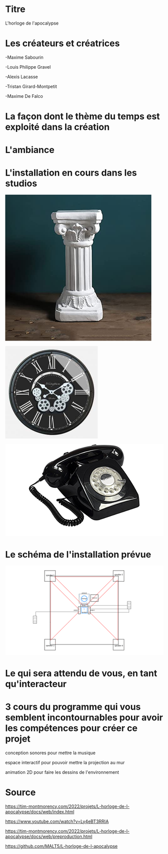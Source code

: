 # Titre
L'horloge de l'apocalypse

# Les créateurs et créatrices

-Maxime Sabourin

-Louis Philippe Gravel

-Alexis Lacasse

-Tristan Girard-Montpetit

-Maxime De Falco

# La façon dont le thème du temps est exploité dans la création


# L'ambiance



# L'installation en cours dans les studios 

![colone.jpg](media/colone.jpg)

![horloge.jpg](media/horloge.jpg)

![telephone.png](media/telephone.png)

# Le schéma de l'installation prévue 

![plantation.png](media/plantation.png)

# Le qui sera attendu de vous, en tant qu'interacteur



# 3 cours du programme qui vous semblent incontournables pour avoir les compétences pour créer ce projet

conception sonores pour mettre la musique

espace interactif pour pouvoir mettre la projection au mur

animation 2D pour faire les dessins de l'environnement

# Source

https://tim-montmorency.com/2022/projets/L-horloge-de-l-apocalypse/docs/web/index.html

https://www.youtube.com/watch?v=Ly4eBT3RRIA

https://tim-montmorency.com/2022/projets/L-horloge-de-l-apocalypse/docs/web/preproduction.html

https://github.com/MALT5/L-horloge-de-l-apocalypse
